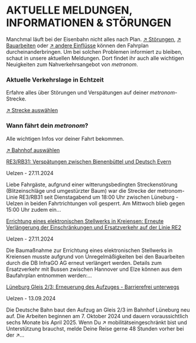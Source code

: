 AKTUELLE MELDUNGEN, INFORMATIONEN & STÖRUNGEN
==========

Manchmal läuft bei der Eisenbahn nicht alles nach Plan. [↗ Störungen](https://www.der-metronom.de/fahrplan/aktuelle-verkehrslage/), [↗ Bauarbeiten](https://www.der-metronom.de/fahrplan/baustellen-uebersicht/) oder [↗ andere Einflüsse](https://www.der-metronom.de/service/was-war-denn-da-los/) können den Fahrplan durcheinanderbringen. Um bei solchen Problemen informiert zu bleiben, schaut in unsere aktuellen Meldungen. Dort findet ihr auch alle wichtigen Neuigkeiten zum Nahverkehrsangebot von *metronom*.

### Aktuelle Verkehrslage in Echtzeit ###

Erfahre alles über Störungen und Verspätungen auf deiner *metronom*-Strecke.

[↗ Strecke auswählen](https://www.der-metronom.de/fahrplan/aktuelle-verkehrslage/)

### Wann fährt dein *metronom*? ###

Alle wichtigen Infos vor deiner Fahrt bekommen.

[↗ Bahnhof auswählen](https://www.der-metronom.de/fahrplan/wann-faehrt-mein-metronom/)

[RE3/RB31: Verspätungen zwischen Bienenbüttel und Deutsch Evern](https://www.der-metronom.de/aktuell/re3-rb31-verspaetungen-und-ausfaelle-zwischen-bienenbuettel-und-deutsch-evern/)

 Uelzen - 27.11.2024

Liebe Fahrgäste,
aufgrund einer witterungsbedingten Streckenstörung (Blitzeinschläge und umgestürzter Baum) war die Strecke der metronom-Linie RE3/RB31 seit Dienstagabend um 18:00 Uhr zwischen Lüneburg - Uelzen in beiden Fahrtrichtungen voll gesperrt. Am Mittwoch blieb gegen 15:00 Uhr zudem ein...

[Errichtung eines elektronischen Stellwerks in Kreiensen: Erneute Verlängerung der Einschränkungen und Ersatzverkehr auf der Linie RE2](https://www.der-metronom.de/aktuell/errichtung-eines-elektronischen-stellwerks-in-kreiensen-erneute-verlaengerung/)

 Uelzen - 27.11.2024

Die Baumaßnahme zur Errichtung eines elektronischen Stellwerks in Kreiensen musste aufgrund von Unregelmäßigkeiten bei den Bauarbeiten durch die DB InfraGO AG erneut verlängert werden.
Details zum Ersatzverkehr mit Bussen zwischen Hannover und Elze können aus dem Baufahrplan entnommen werden:...

[Lüneburg Gleis 2/3: Erneuerung des Aufzuges - Barrierefrei unterwegs](https://www.der-metronom.de/aktuell/lueneburg-gleis-2-3-erneuerung-des-aufzuges-barrierefrei-unterwegs/)

 Uelzen - 13.09.2024

Die Deutsche Bahn baut den Aufzug an Gleis 2/3 im Bahnhof Lüneburg neu auf. Die Arbeiten beginnen am 7. Oktober 2024 und dauern voraussichtlich sechs Monate bis April 2025.
Wenn Du ↗ mobilitätseingeschränkt bist und Unterstützung brauchst, melde Deine Reise gerne 48 Stunden vorher bei der ↗...
